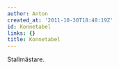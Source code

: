 ```yaml
---
author: Anton
created_at: '2011-10-30T18:48:19Z'
id: Konnetabel
links: {}
title: Konnetabel
---
```


Stallmästare.
